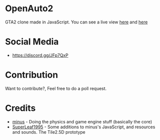 # OpenAuto2
GTA2 clone made in JavaScript. You can see a live view [here](https://superleaf1995.github.io/OpenAuto2/car.html) and [here](https://superleaf1995.github.io/OpenAuto2/)

# Social Media
* https://discord.gg/JFp7QxP

# Contribution
Want to contribute?, Feel free to do a poll request.

# Credits
* [minus](https://github.com/minusyt23) - Doing the physics and game engine stuff (basically the core)
* [SuperLeaf1995](https://github.com/SuperLeaf1995) - Some additions to minus's JavaScript, and resources and sounds. The Tile2.5D prototype
